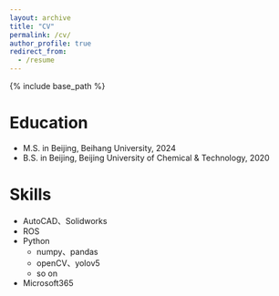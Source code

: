 ```yaml
---
layout: archive
title: "CV"
permalink: /cv/
author_profile: true
redirect_from:
  - /resume
---
```


{% include base_path %}

Education
======
* M.S. in Beijing, Beihang University, 2024
* B.S. in Beijing, Beijing University of Chemical & Technology, 2020

Skills
======
* AutoCAD、Solidworks
* ROS
* Python
  * numpy、pandas
  * openCV、yolov5
  * so on
* Microsoft365
  

  

  

